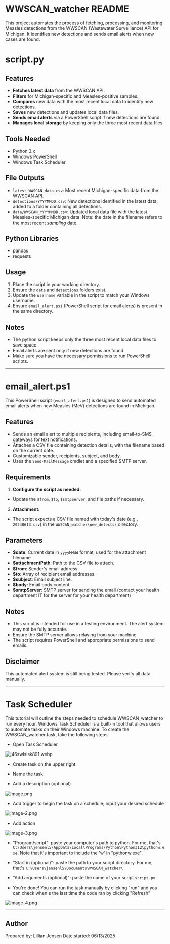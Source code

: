 # WWSCAN_watcher README

This project automates the process of fetching, processing, and monitoring Measles detections from the WWSCAN (Wastewater Surveillance) API for Michigan. It identifies new detections and sends email alerts when new cases are found.

# script.py

## Features

- **Fetches latest data** from the WWSCAN API.
- **Filters** for Michigan-specific and Measles-positive samples.
- **Compares** new data with the most recent local data to identify new detections.
- **Saves** new detections and updates local data files.
- **Sends email alerts** via a PowerShell script if new detections are found.
- **Manages local storage** by keeping only the three most recent data files.

## Tools Needed

- Python 3.x
- Windows PowerShell
- Windows Task Scheduler

## File Outputs

- `latest_WWSCAN_data.csv`: Most recent Michigan-specific data from the WWSCAN API.
- `detections/YYYYMMDD.csv`: New detections identified in the latest data, added to a folder containing all detections.
- `data/WWSCAN_YYYYMMDD.csv`: Updated local data file with the latest Measles-specific Michigan data. Note: the date in the filename refers to the most recent *sampling* date. 

## Python Libraries

- pandas
- requests

## Usage

1. Place the script in your working directory.
2. Ensure the `data` and `detections` folders exist.
3. Update the `username` variable in the script to match your Windows username.
4. Ensure `email_alert.ps1` (PowerShell script for email alerts) is present in the same directory.

## Notes

- The python script keeps only the three most recent local data files to save space.
- Email alerts are sent only if new detections are found.
- Make sure you have the necessary permissions to run PowerShell scripts.

---

# email_alert.ps1

This PowerShell script (`email_alert.ps1`) is designed to send automated email alerts when new Measles (MeV) detections are found in Michigan.

## Features

- Sends an email alert to multiple recipients, including email-to-SMS gateways for text notifications.
- Attaches a CSV file containing detection details, with the filename based on the current date.
- Customizable sender, recipients, subject, and body.
- Uses the `Send-MailMessage` cmdlet and a specified SMTP server.

## Requirements 

1. **Configure the script as needed:**
  - Update the `$from`, `$to`, `$smtpServer`, and file paths if necessary.

3. **Attachment:**
  - The script expects a CSV file named with today's date (e.g., `20240613.csv`) in the `WWSCAN_watcher\new_detects\` directory.

## Parameters

- **$date**: Current date in `yyyyMMdd` format, used for the attachment filename.
- **$attachmentPath**: Path to the CSV file to attach.
- **$from**: Sender's email address.
- **$to**: Array of recipient email addresses.
- **$subject**: Email subject line.
- **$body**: Email body content.
- **$smtpServer**: SMTP server for sending the email (contact your health department IT for the server for your health department)

## Notes

- This script is intended for use in a testing environment. The alert system may not be fully accurate.
- Ensure the SMTP server allows relaying from your machine.
- The script requires PowerShell and appropriate permissions to send emails.

## Disclaimer

This automated alert system is still being tested. Please verify all data manually.

---

# Task Scheduler

This tutorial will outline the steps needed to schedule WWSCAN_watcher to run every hour. Windows Task Scheduler is a built-in tool that allows users to automate tasks on their Windows machine. To create the WWSCAN_watcher task, take the following steps:

- Open Task Scheduler

![j46swlsisk891.webp](attachment:j46swlsisk891.webp)

- Create task on the upper right.

- Name the task 

- Add a description (optional)

![image.png](attachment:image.png)

- Add trigger to begin the task on a schedule; input your desired schedule

![image-2.png](attachment:image-2.png)

- Add action

![image-3.png](attachment:image-3.png)

  - "Program/script": paste your computer's path to python. For me, that's `C:\Users\jensenl5\AppData\Local\Programs\Python\Python312\pythonw.exe`. Note that it's important to include the 'w' in "pythonw.exe".

  - "Start in (optional)": paste the path to your script directory. For me, that's `C:\Users\jensenl5\Documents\WWSCAN_watcher\`

  - "Add arguments (optional)": paste the name of your script `script.py`

- You're done! You can run the task manually by clicking "run" and you can check when's the last time the code ran by clicking "Refresh"

![image-4.png](attachment:image-4.png)

---
## Author

Prepared by: Lillian Jensen
Date started: 06/13/2025
